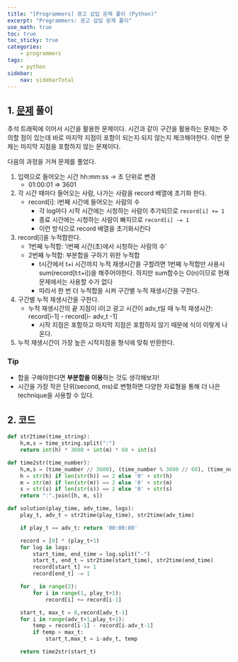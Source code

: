 ```yaml
---
title: "[Programmers] 광고 삽입 문제 풀이 (Python)"
excerpt: "Programmers: 광고 삽입 문제 풀이"
use_math: true
toc: true
toc_sticky: true
categories:
    - programmers
tags:
    - python
sidebar:
    nav: sidebarTotal
---
```


## 1. [문제](https://programmers.co.kr/learn/courses/30/lessons/72414) 풀이

추석 트래픽에 이어서 시간을 활용한 문제이다. 시간과 같이 구간을 활용하는 문제는 주의할 점이 있는데 바로 마지막 지점이 포함이 되는지∙되지 않는지 체크해야한다. 이번 문제는 마지막 지점을 포함하지 않는 문제이다.

다음의 과정을 거쳐 문제를 풀었다.

1. 입력으로 들어오는 시간 hh:mm:ss → 초 단위로 변경
    - 01:00:01 ⇒ 3601
2. 각 시간 때마다 들어오는 사람, 나가는 사람을 record 배열에 초기화 한다.
    - $\text{record[i]}$: i번째 시간에 들어오는 사람의 수
        - 각 log마다 시작 시간에는 시청하는 사람이 추가되므로 `record[i] += 1`
        - 종료 시간에는 시청하는 사람이 빠지므로 `record[i] -= 1`
        - 이런 방식으로 record 배열을 초기화시킨다
3. $\text{record[i]}$을 누적합한다.
    - 1번째 누적합: ‘i번째 시간(초)에서 시청하는 사람의 수’
    - 2번째 누적합: 부분합을 구하기 위한 누적합
        - t시간에서 t+i 시간까지 누적 재생시간을 구할려면 1번째 누적합만 사용시 $\text{sum(record[t:t+i])}$을 해주어야한다. 하지만 $\text{sum}$함수는 $\text{O(n)}$이므로 현재 문제에서는 사용할 수가 없다
        - 따라서 한 번 더 누적합을 시켜 구간별 누적 재생시간을 구한다.
4. 구간별 누적 재생시간을 구한다.
    - 누적 재생시간의 끝 지점이 i이고 광고 시간이 adv_t일 때 누적 재생시간: $\text{record[i-1] - record[i- adv\_t -1]}$
        - 시작 지점은 포함하고 마지막 지점은 포함하지 않기 때문에 식이 이렇게 나온다.
5. 누적 재생시간이 가장 높은 시작지점을 형식에 맞춰 반환한다.

### Tip

- 합을 구해야한다면 **부분합을 이용**하는 것도 생각해보자!
- 시간을 가장 작은 단위(second, ms)로 변형하면 다양한 자료형을 통해 더 나은 technique을 사용할 수 있다.

## 2. 코드

```python
def str2time(time_string):
    h,m,s = time_string.split(":")
    return int(h) * 3600 + int(m) * 60 + int(s)

def time2str(time_number):
    h,m,s = (time_number // 3600), (time_number % 3600 // 60), (time_number % 3600 % 60)
    h = str(h) if len(str(h)) == 2 else '0' + str(h)
    m = str(m) if len(str(m)) == 2 else '0' + str(m)
    s = str(s) if len(str(s)) == 2 else '0' + str(s)
    return ":".join([h, m, s])

def solution(play_time, adv_time, logs):
    play_t, adv_t = str2time(play_time), str2time(adv_time)

    if play_t == adv_t: return '00:00:00'

    record = [0] * (play_t+1)
    for log in logs:
        start_time, end_time = log.split("-")
        start_t, end_t = str2time(start_time), str2time(end_time)
        record[start_t] += 1
        record[end_t] -= 1

    for _ in range(2):
        for i in range(1, play_t+1):
            record[i] += record[i-1]

    start_t, max_t = 0,record[adv_t-1]
    for i in range(adv_t+1,play_t+1):
        temp = record[i-1] - record[i-adv_t-1]
        if temp > max_t:
            start_t,max_t = i-adv_t, temp

    return time2str(start_t)
```
